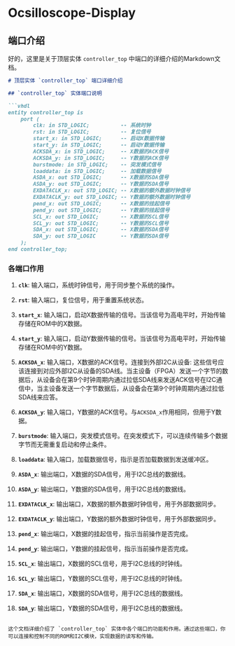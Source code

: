 # Ocsilloscope-Display
## 端口介绍
好的，这里是关于顶层实体 `controller_top` 中端口的详细介绍的Markdown文档。

```markdown
# 顶层实体 `controller_top` 端口详细介绍

## `controller_top` 实体端口说明

```vhdl
entity controller_top is
    port (
        clk: in STD_LOGIC;          -- 系统时钟
        rst: in STD_LOGIC;          -- 复位信号
        start_x: in STD_LOGIC;      -- 启动X数据传输
        start_y: in STD_LOGIC;      -- 启动Y数据传输
        ACKSDA_x: in STD_LOGIC;     -- X数据的ACK信号
        ACKSDA_y: in STD_LOGIC;     -- Y数据的ACK信号
        burstmode: in STD_LOGIC;    -- 突发模式信号
        loaddata: in STD_LOGIC;     -- 加载数据信号
        ASDA_x: out STD_LOGIC;      -- X数据的SDA信号
        ASDA_y: out STD_LOGIC;      -- Y数据的SDA信号
        EXDATACLK_x: out STD_LOGIC; -- X数据的额外数据时钟信号
        EXDATACLK_y: out STD_LOGIC; -- Y数据的额外数据时钟信号
        pend_x: out STD_LOGIC;      -- X数据的挂起信号
        pend_y: out STD_LOGIC;      -- Y数据的挂起信号
        SCL_x: out STD_LOGIC;       -- X数据的SCL信号
        SCL_y: out STD_LOGIC;       -- Y数据的SCL信号
        SDA_x: out STD_LOGIC;       -- X数据的SDA信号
        SDA_y: out STD_LOGIC        -- Y数据的SDA信号
    );
end controller_top;
```

### 各端口作用

1. **`clk`**: 输入端口，系统时钟信号，用于同步整个系统的操作。

2. **`rst`**: 输入端口，复位信号，用于重置系统状态。

3. **`start_x`**: 输入端口，启动X数据传输的信号。当该信号为高电平时，开始传输存储在ROM中的X数据。

4. **`start_y`**: 输入端口，启动Y数据传输的信号。当该信号为高电平时，开始传输存储在ROM中的Y数据。

5. **`ACKSDA_x`**: 输入端口，X数据的ACK信号。连接到外部I2C从设备: 这些信号应该连接到对应外部I2C从设备的SDA线。当主设备（FPGA）发送一个字节的数据后，从设备会在第9个时钟周期内通过拉低SDA线来发送ACK信号在I2C通信中，当主设备发送一个字节数据后，从设备会在第9个时钟周期内通过拉低SDA线来应答。

6. **`ACKSDA_y`**: 输入端口，Y数据的ACK信号。与`ACKSDA_x`作用相同，但用于Y数据。

7. **`burstmode`**: 输入端口，突发模式信号。在突发模式下，可以连续传输多个数据字节而无需重复启动和停止条件。

8. **`loaddata`**: 输入端口，加载数据信号，指示是否加载数据到发送缓冲区。

9. **`ASDA_x`**: 输出端口，X数据的SDA信号，用于I2C总线的数据线。

10. **`ASDA_y`**: 输出端口，Y数据的SDA信号，用于I2C总线的数据线。

11. **`EXDATACLK_x`**: 输出端口，X数据的额外数据时钟信号，用于外部数据同步。

12. **`EXDATACLK_y`**: 输出端口，Y数据的额外数据时钟信号，用于外部数据同步。

13. **`pend_x`**: 输出端口，X数据的挂起信号，指示当前操作是否完成。

14. **`pend_y`**: 输出端口，Y数据的挂起信号，指示当前操作是否完成。

15. **`SCL_x`**: 输出端口，X数据的SCL信号，用于I2C总线的时钟线。

16. **`SCL_y`**: 输出端口，Y数据的SCL信号，用于I2C总线的时钟线。

17. **`SDA_x`**: 输出端口，X数据的SDA信号，用于I2C总线的数据线。

18. **`SDA_y`**: 输出端口，Y数据的SDA信号，用于I2C总线的数据线。
```

这个文档详细介绍了 `controller_top` 实体中各个端口的功能和作用。通过这些端口，你可以连接和控制不同的ROM和I2C模块，实现数据的读写和传输。
